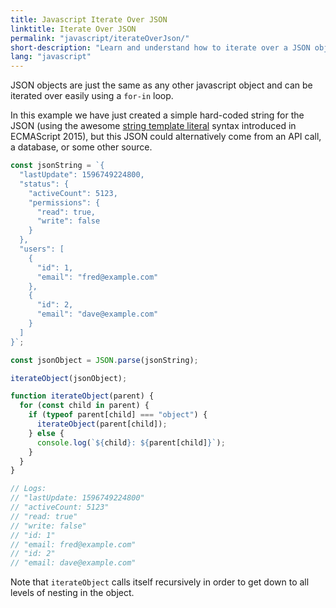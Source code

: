 ```yaml
---
title: Javascript Iterate Over JSON
linktitle: Iterate Over JSON
permalink: "javascript/iterateOverJson/"
short-description: "Learn and understand how to iterate over a JSON object - even with nested fields - in Javascript."
lang: "javascript"
---
```


JSON objects are just the same as any other javascript object and can be iterated
over easily using a `for-in` loop.

In this example we have just created a simple hard-coded string for the JSON
(using the awesome
[string template literal](/javascript/ECMAScript2015/templateLiterals/) syntax
introduced in ECMAScript 2015), but this JSON could alternatively come from an
API call, a database, or some other source.

```javascript
const jsonString = `{
  "lastUpdate": 1596749224800,
  "status": {
    "activeCount": 5123,
    "permissions": {
      "read": true,
      "write": false
    }
  },
  "users": [
    {
      "id": 1,
      "email": "fred@example.com"
    },
    {
      "id": 2,
      "email": "dave@example.com"
    }
  ]
}`;

const jsonObject = JSON.parse(jsonString);

iterateObject(jsonObject);

function iterateObject(parent) {
  for (const child in parent) {
    if (typeof parent[child] === "object") {
      iterateObject(parent[child]);
    } else {
      console.log(`${child}: ${parent[child]}`);
    }
  }
}

// Logs:
// "lastUpdate: 1596749224800"
// "activeCount: 5123"
// "read: true"
// "write: false"
// "id: 1"
// "email: fred@example.com"
// "id: 2"
// "email: dave@example.com"

```

Note that `iterateObject` calls itself recursively in order to get down to all
levels of nesting in the object.
